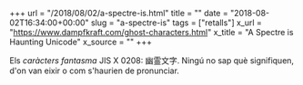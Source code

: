 +++
url = "/2018/08/02/a-spectre-is.html"
title = ""
date = "2018-08-02T16:34:00+00:00"
slug = "a-spectre-is"
tags = ["retalls"]
x_url = "https://www.dampfkraft.com/ghost-characters.html"
x_title = "A Spectre is Haunting Unicode"
x_source = ""
+++


Els *caràcters fantasma* JIS X 0208: 幽霊文字. Ningú no sap què signifiquen, d'on van eixir o com s'haurien de pronunciar.


